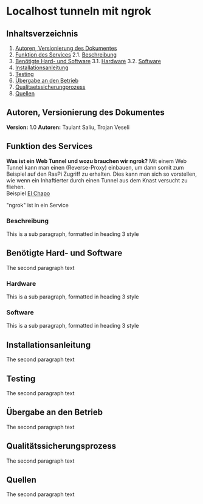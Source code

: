 # Localhost tunneln mit ngrok

## Inhaltsverzeichnis
1. [Autoren, Versionierung des Dokumentes](#autoren)
2. [Funktion des Services](#funktion)
	2.1. [Beschreibung](#beschreibung)
3. [Benötigte Hard- und Software](#ware)
	3.1. [Hardware](#hardware)
	3.2. [Software](#software)
4. [Installationsanleitung](#anleitung)
5. [Testing](#testing)
6. [Übergabe an den Betrieb](#übergabe)
7. [Qualitaetssicherungprozess](#quali)
8. [Quellen](#quellen)

## Autoren, Versionierung des Dokumentes <a name="autoren"></a>
**Version:** 1.0
**Autoren:** Taulant Saliu, Trojan Veseli



## Funktion des Services <a name="funktion"></a>
**Was ist ein Web Tunnel und wozu brauchen wir ngrok?**
Mit einem Web Tunnel kann man einen (Reverse-Proxy) einbauen, um dann somit zum Beispiel auf den RasPi Zugriff zu erhalten. Dies kann man sich so vorstellen, wie wenn ein Inhaftierter durch einen Tunnel aus dem Knast versucht zu fliehen.<br> Beispiel [El Chapo](https://www.spiegel.de/panorama/justiz/joaquin-guzman-el-chapo-floh-durch-diesen-tunnel-a-1043339.html)

"ngrok" ist in ein Service

### Beschreibung <a name="beschreibung"></a>
This is a sub paragraph, formatted in heading 3 style

## Benötigte Hard- und Software <a name="ware"></a>
The second paragraph text

### Hardware<a name="hardware"></a>
This is a sub paragraph, formatted in heading 3 style

### Software<a name="software"></a>
This is a sub paragraph, formatted in heading 3 style


## Installationsanleitung <a name="anleitung"></a>
The second paragraph text

## Testing<a name="testing"></a>
The second paragraph text

## Übergabe an den Betrieb <a name="übergabe"></a>
The second paragraph text


## Qualitätssicherungsprozess <a name="quali"></a>
The second paragraph text

## Quellen<a name="quellen"></a>
The second paragraph text
<!--stackedit_data:
eyJoaXN0b3J5IjpbLTEyODkzMTY2NjQsMTUzNTgzNjA2Miw5OD
IwNTAxNjAsLTIwNTA0MjUyNTYsMTkxNTU3OTY5MCw3Mjg0Mzk3
NTEsMTcwNTE3NjQxNiwtMTIxMjYxODMwOCwtMTkzODc3OTE1MC
wtMTAzNzg1MzY4MywtODA0ODYyMTk3LDE5NTA1MDg3OTgsMzc1
MTYyNTcyLDM5NjE4NDIwNSwyMjQ5NjIwLC0yMDg4NzQ2NjEyLD
kxMjE0NTIxMF19
-->